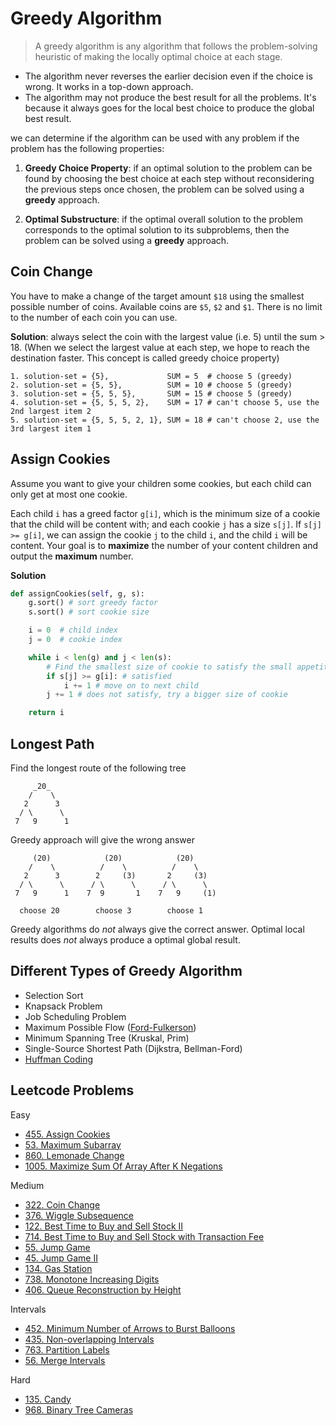 # Greedy Algorithm

> A greedy algorithm is any algorithm that follows the problem-solving heuristic of making the locally optimal choice at each stage.

- The algorithm never reverses the earlier decision even if the choice is wrong. It works in a top-down approach.
- The algorithm may not produce the best result for all the problems. It's because it always goes for the local best choice to produce the global best result.

we can determine if the algorithm can be used with any problem if the problem has the following properties:

1. **Greedy Choice Property**: if an optimal solution to the problem can be found by choosing the best choice at each step without reconsidering the previous steps once chosen, the problem can be solved using a **greedy** approach.

2. **Optimal Substructure**: if the optimal overall solution to the problem corresponds to the optimal solution to its subproblems, then the problem can be solved using a **greedy** approach.

## Coin Change

You have to make a change of the target amount `$18` using the smallest possible number of coins. Available coins are `$5`, `$2` and `$1`. There is no limit to the number of each coin you can use.

**Solution**: always select the coin with the largest value (i.e. 5) until the sum > 18. (When we select the largest value at each step, we hope to reach the destination faster. This concept is called greedy choice property)
```
1. solution-set = {5},             SUM = 5  # choose 5 (greedy)
2. solution-set = {5, 5},          SUM = 10 # choose 5 (greedy)
3. solution-set = {5, 5, 5},       SUM = 15 # choose 5 (greedy)
4. solution-set = {5, 5, 5, 2},    SUM = 17 # can't choose 5, use the 2nd largest item 2
5. solution-set = {5, 5, 5, 2, 1}, SUM = 18 # can't choose 2, use the 3rd largest item 1
```

## Assign Cookies

Assume you want to give your children some cookies, but each child can only get at most one cookie.

Each child `i` has a greed factor `g[i]`, which is the minimum size of a cookie that the child will be content with; and each cookie `j` has a size `s[j]`. If `s[j] >= g[i]`, we can assign the cookie `j` to the child `i`, and the child `i` will be content. Your goal is to **maximize** the number of your content children and output the **maximum** number.

**Solution**
```py
def assignCookies(self, g, s):
    g.sort() # sort greedy factor
    s.sort() # sort cookie size

    i = 0  # child index
    j = 0  # cookie index

    while i < len(g) and j < len(s):
        # Find the smallest size of cookie to satisfy the small appetite child
        if s[j] >= g[i]: # satisfied
            i += 1 # move on to next child
        j += 1 # does not satisfy, try a bigger size of cookie

    return i
```

## Longest Path

Find the longest route of the following tree
```
     _20_
    /    \
   2      3
  / \      \
 7   9      1
```

Greedy approach will give the wrong answer
```
     (20)            (20)            (20)
    /    \          /    \          /    \
   2      3        2     (3)       2     (3)
  / \      \      / \      \      / \      \
 7   9      1    7  9       1    7   9     (1)

  choose 20        choose 3        choose 1
```

Greedy algorithms do _not_ always give the correct answer. Optimal local results does _not_ always produce a optimal global result.

## Different Types of Greedy Algorithm

- Selection Sort
- Knapsack Problem
- Job Scheduling Problem
- Maximum Possible Flow ([Ford-Fulkerson](https://www.programiz.com/dsa/ford-fulkerson-algorithm))
- Minimum Spanning Tree (Kruskal, Prim)
- Single-Source Shortest Path (Dijkstra, Bellman-Ford)
- [Huffman Coding](https://www.programiz.com/dsa/huffman-coding)

## Leetcode Problems

Easy
- [455. Assign Cookies](https://leetcode.com/problems/assign-cookies/)
- [53. Maximum Subarray](https://leetcode.com/problems/maximum-subarray/)
- [860. Lemonade Change](https://leetcode.com/problems/lemonade-change/)
- [1005. Maximize Sum Of Array After K Negations](https://leetcode.com/problems/maximize-sum-of-array-after-k-negations/)

Medium
- [322. Coin Change](https://leetcode.com/problems/coin-change/)
- [376. Wiggle Subsequence](https://leetcode.com/problems/wiggle-subsequence/)
- [122. Best Time to Buy and Sell Stock II](https://leetcode.com/problems/best-time-to-buy-and-sell-stock-ii/)
- [714. Best Time to Buy and Sell Stock with Transaction Fee](https://leetcode.com/problems/best-time-to-buy-and-sell-stock-with-transaction-fee/)
- [55. Jump Game](https://leetcode.com/problems/jump-game/)
- [45. Jump Game II](https://leetcode.com/problems/jump-game-ii/)
- [134. Gas Station](https://leetcode.com/problems/gas-station/)
- [738. Monotone Increasing Digits](https://leetcode.com/problems/monotone-increasing-digits/)
- [406. Queue Reconstruction by Height](https://leetcode.com/problems/queue-reconstruction-by-height/)

Intervals

- [452. Minimum Number of Arrows to Burst Balloons](https://leetcode.com/problems/minimum-number-of-arrows-to-burst-balloons/)
- [435. Non-overlapping Intervals](https://leetcode.com/problems/non-overlapping-intervals/)
- [763. Partition Labels](https://leetcode.com/problems/partition-labels/)
- [56. Merge Intervals](https://leetcode.com/problems/merge-intervals/)

Hard
- [135. Candy](https://leetcode.com/problems/candy/)
- [968. Binary Tree Cameras](https://leetcode.com/problems/binary-tree-cameras/)